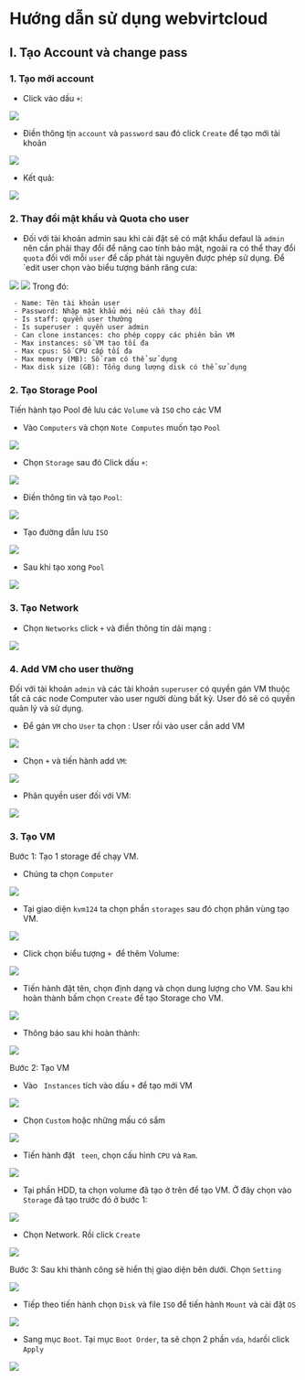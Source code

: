 # Hướng dẫn sử dụng webvirtcloud
## I. Tạo Account và change pass
### 1. Tạo mới account 

- Click vào dấu `+`:
<img src="../../Images/webvirt/5.png">

- Điền thông tịn `account` và `password` sau đó click `Create` để tạo mới tài khoản 
<img src="../../Images/webvirt/6.png">

- Kết quả: 
<img src="../../Images/webvirt/7.png">

### 2. Thay đổi mật khẩu và Quota cho user

- Đối với tài khoản admin sau khi cài đặt sẽ có mật khẩu defaul là `admin` nên cần phải thay đổi để nâng cao tính bảo mật, ngoài ra có thể thay đổi `quota` đối với mỗi `user` để cấp phát tài nguyên được phép sử dụng. Để `edit user chọn vào biểu tượng bánh răng cưa:
<img src="../../Images/webvirt/8.png">


  <img src="../../Images/webvirt/9.png">
Trong đó: 

```
 - Name: Tên tài khoản user
 - Password: Nhập mật khẩu mới nếu cần thay đổi
 - Is staff: quyền user thường
 - Is superuser : quyền user admin
 - Can clone instances: cho phép coppy các phiên bản VM
 - Max instances: số VM tạo tối đa
 - Max cpus: Số CPU cấp tối đa
 - Max memory (MB): Số ram có thể sử dụng
 - Max disk size (GB): Tổng dung lượng disk có thể sử dụng
```

### 2. Tạo Storage Pool
Tiến hành tạo Pool đẻ lưu các `Volume` và `ISO` cho các VM
- Vào `Computers` và chọn `Note Computes` muốn tạo `Pool`
<img src="../../Images/webvirt/10.png">

- Chọn `Storage` sau đó Click dấu `+`:
<img src="../../Images/webvirt/11.png">

- Điền thông tin và tạo `Pool`:
<img src="../../Images/webvirt/12.png">

- Tạo đường dẫn lưu `ISO`
<img src="../../Images/webvirt/13.png">

- Sau khi tạo xong `Pool`
<img src="../../Images/webvirt/14.png">

### 3. Tạo Network

- Chọn `Networks` click `+` và điền thông tin dải mạng :
<img src="../../Images/webvirt/15.png">

### 4. Add VM cho user thường

Đối với tài khoản `admin` và các tài khoản `superuser` có quyền gán VM thuộc tất cả các node Computer vào user người dùng bất kỳ. User đó sẽ có quyền quản lý và sử dụng.

- Để gán `VM` cho `User` ta chọn : User rồi vào user cần add VM
<img src="../../Images/webvirt/16.png">

- Chọn `+` và tiến hành add `VM`:
<img src="../../Images/webvirt/17.png">

- Phân quyền user đối với VM:
<img src="../../Images/webvirt/18.png">

### 3. Tạo VM
Bước 1: Tạo 1 storage để chạy VM. 
- Chúng ta chọn `Computer` 

![](../../Images/create-image-ubuntu1604/Computer.png)

- Tại giao diện `kvm124` ta chọn phần `storages` sau đó chọn phân vùng tạo VM.

![](../../Images/create-image-ubuntu1604/storages.png)

- Click chọn biểu tượng `+ `để thêm Volume: 

![](../../Images/create-image-ubuntu1604/add-storage.png)

- Tiến hành đặt tên, chọn định dạng và chọn dung lượng cho VM. Sau khi hoàn thành bấm chọn `Create` để tạo Storage cho VM.

![](../../Images/create-image-ubuntu1604/create-storage.png)

- Thông báo sau khi hoàn thành: 

![](../../Images/create-image-ubuntu1604/create-ok.png)

Bước 2: Tạo VM

- Vào ` Instances` tích vào dấu `+` để tạo mới VM

![](../../Images/create-image-ubuntu1604/new-instances.png)

- Chọn ` Custom ` hoặc những mấu có sắm

![](../../Images/create-image-ubuntu1604/customer.png)

- Tiến hành đặt ` teen`, chọn cấu hình `CPU` và `Ram`.

![](../../Images/create-image-ubuntu1604/info-instance.png)

- Tại phần HDD, ta chọn volume đã tạo ở trên để tạo VM. Ở đây chọn vào `Storage` đã tạo trước đó ở bước 1:

![](../../Images/create-image-ubuntu1604/add-hdd.png)

- Chọn Network. Rồi click `Create`

![](../../Images/create-image-ubuntu1604/add-network-and-create.png)

Bước 3: Sau khi thành công sẽ hiển thị giao diện bên dưới. Chọn `Setting`

![](../../Images/create-image-ubuntu1604/setting.png)

- Tiếp theo tiến hành chọn `Disk` và file `ISO` để tiến hành `Mount` và cài đặt `OS`

![](../../Images/create-image-ubuntu1604/mount-iso.png)

- Sang mục `Boot`. Tại mục `Boot Order`, ta sẽ chọn 2 phần `vda`, `hda`rồi click `Apply`

![](../../Images/create-image-ubuntu1604/boot.png)

